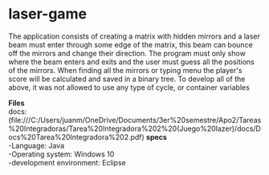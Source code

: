 # laser-game  
The application consists of creating a matrix with hidden mirrors and a laser beam must enter through some edge of the matrix, this beam can bounce off the mirrors and change their direction. The program must only show where the beam enters and exits and the user must guess all the positions of the mirrors. When finding all the mirrors or typing menu the player's score will be calculated and saved in a binary tree. To develop all of the above, it was not allowed to use any type of cycle, or container variables  
  
**Files**  
docs: (file:///C:/Users/juanm/OneDrive/Documents/3er%20semestre/Apo2/Tareas%20Integradoras/Tarea%20Integradora%202%20(Juego%20lazer)/docs/Docs%20Tarea%20Integradora%202.pdf)
**specs**  
-Language: Java  
-Operating system: Windows 10  
-development environment: Eclipse  
